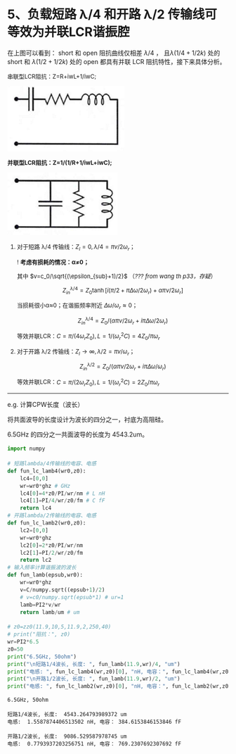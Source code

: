 # 5、负载短路 λ/4 和开路 λ/2 传输线可等效为并联LCR谐振腔

在上图可以看到： short 和 open 阻抗曲线仅相差 $\lambda/4$ ， 且$\lambda(1/4+1/2k)$ 处的 short 和 $\lambda(1/2+1/2k)$ 处的 open 都具有并联 LCR 阻抗特性，接下来具体分析。

<font size=2>

串联型LCR阻抗：Z=R+iwL+1/iwC;

![Alt text](image/lcr-series.jpg)

**并联型LCR阻抗：Z=1/(1/R+1/iwL+iwC);**

![Alt text](image/lcr-parallel.jpg)

1. 对于短路 λ/4 传输线：$Z_l=0, λ/4 = πv/2ω_r$；

    ! **考虑有损耗的情况：α≠0；**

    其中 $v=c_0/\sqrt{(\epsilon_{sub}+1)/2}$ （*??? from wang th p33，存疑*）

    $$
    Z_{in}^{\lambda/4}=Z_0 \tanh{[i(\pi/2+\pi\Delta\omega/2\omega_r)+\alpha \pi\nu/2\omega_r]}
    $$

    当损耗很小α≈0；在谐振频率附近 $Δω/ω_r≈0$；

    $$
    Z_{in}^{\lambda/4}=Z_0/(\alpha\pi\nu/2\omega_r+i\pi\Delta\omega/2\omega_r)
    $$

    等效并联LCR：$C=\pi/(4\omega_r Z_0), L=1/(\omega^2_rC)=4Z_0/\pi\omega_r$

2. 对于开路 λ/2 传输线：$Z_l→\infty, λ/2 = πv/ω_r$；

    $$
    Z_{in}^{\lambda/2}=Z_0/(\alpha\pi\nu/2\omega_r+i\pi\Delta\omega/\omega_r)
    $$

    等效并联LCR：$C=\pi/(2\omega_r Z_0), L=1/(\omega^2_rC)=2Z_0/\pi\omega_r$

</font>

---
e.g. 计算CPW长度（波长）

将共面波导的长度设计为波长的四分之一，衬底为高阻硅。

6.5GHz 的四分之一共面波导的长度为 4543.2um。

```py
import numpy

# 短路lambda/4传输线的电容、电感
def fun_lc_lamb4(wr0,z0):
    lc4=[0,0]
    wr=wr0*ghz # GHz
    lc4[0]=4*z0/PI/wr/nm # L nH
    lc4[1]=PI/4/wr/z0/fm # C fF
    return lc4
# 开路lambda/2传输线的电容、电感
def fun_lc_lamb2(wr0,z0):
    lc2=[0,0]
    wr=wr0*ghz
    lc2[0]=2*z0/PI/wr/nm
    lc2[1]=PI/2/wr/z0/fm
    return lc2
# 输入频率计算谐振波的波长
def fun_lamb(epsub,wr0):
    wr=wr0*ghz
    v=C/numpy.sqrt((epsub+1)/2)
    # v=c0/numpy.sqrt(epsub*1) # ur=1
    lamb=PI2*v/wr
    return lamb/um # um

# z0=zz0(11.9,10,5,11.9,2,250,40)
# print("阻抗：", z0)
wr=PI2*6.5
z0=50
print("6.5GHz, 50ohm")
print("\n短路1/4波长, 长度: ", fun_lamb(11.9,wr)/4, "um")
print("电感: ", fun_lc_lamb4(wr,z0)[0], "nH, 电容：", fun_lc_lamb4(wr,z0)[1], "fF")
print("\n开路1/2波长, 长度: ", fun_lamb(11.9,wr)/2, "um")
print("电感: ", fun_lc_lamb2(wr,z0)[0], "nH, 电容：", fun_lc_lamb2(wr,z0)[1], "fF")
```
```
6.5GHz, 50ohm

短路1/4波长, 长度:  4543.264793989372 um
电感:  1.5587874406513502 nH, 电容： 384.6153846153846 fF

开路1/2波长, 长度:  9086.529587978745 um
电感:  0.7793937203256751 nH, 电容： 769.2307692307692 fF
```